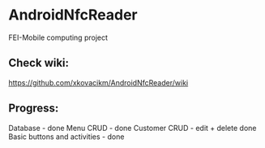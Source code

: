 # AndroidNfcReader
FEI-Mobile computing project

## Check wiki: ##
https://github.com/xkovacikm/AndroidNfcReader/wiki

## Progress: ##
Database - done
Menu CRUD - done
Customer CRUD - edit + delete done
Basic buttons and activities - done
